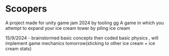 # Scoopers
 A project made for unity game jam 2024 by tooling gg
 A game in which you attempt to expand your ice cream tower by piling ice cream

15/9/2024 - brainstormed basic concepts then coded basic physics , will implement game mechanics tomorrow(sticking to other ice cream + ice cream stats)
